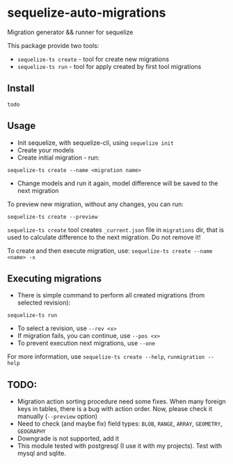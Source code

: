 # sequelize-auto-migrations
Migration generator &amp;&amp; runner for sequelize

This package provide two tools:
* `sequelize-ts create` - tool for create new migrations
* `sequelize-ts run` - tool for apply created by first tool migrations

## Install
`todo`

## Usage
* Init sequelize, with sequelize-cli, using `sequelize init`
* Create your models
* Create initial migration - run:

`sequelize-ts create --name <migration name>`
* Change models and run it again, model difference will be saved to the next migration

To preview new migration, without any changes, you can run:

`sequelize-ts create --preview`

`sequelize-ts create` tool creates `_current.json` file in `migrations` dir, that is used to calculate difference to the next migration. Do not remove it!

To create and then execute migration, use:
`sequelize-ts create --name <name> -x`

## Executing migrations
* There is simple command to perform all created migrations (from selected revision):

`sequelize-ts run`
* To select a revision, use `--rev <x>`
* If migration fails, you can continue, use `--pos <x>`
* To prevent execution next migrations, use `--one`


For more information, use `sequelize-ts create --help`, `runmigration --help`

## TODO:
* Migration action sorting procedure need some fixes. When many foreign keys in tables, there is a bug with action order. Now, please check it manually (`--preview` option)
* Need to check (and maybe fix) field types: `BLOB`, `RANGE`, `ARRAY`, `GEOMETRY`, `GEOGRAPHY`
* Downgrade is not supported, add it
* This module tested with postgresql (I use it with my projects). Test with mysql and sqlite.
